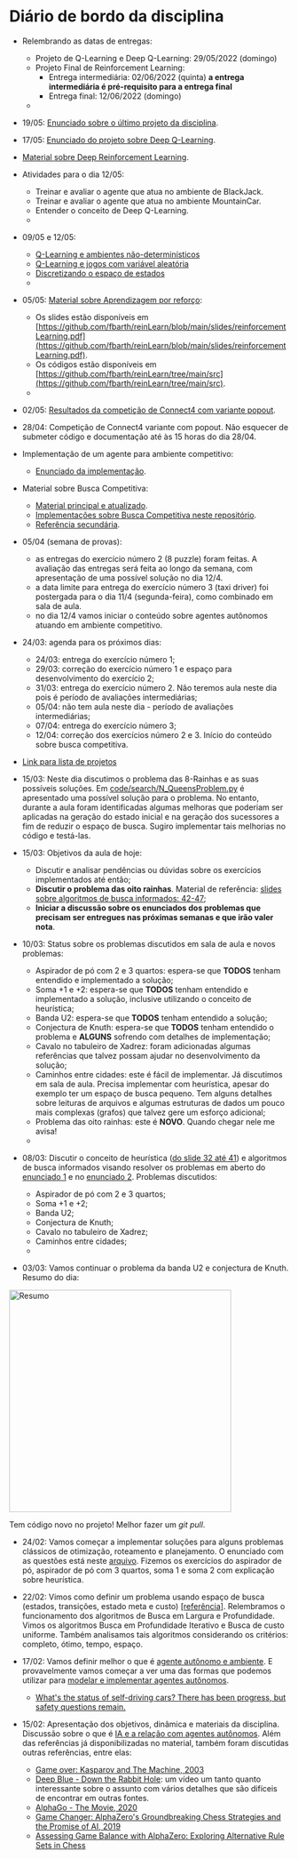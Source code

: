 # Diário de bordo da disciplina

* Relembrando as datas de entregas: 
    * Projeto de Q-Learning e Deep Q-Learning: 29/05/2022 (domingo)
    * Projeto Final de Reinforcement Learning: 
        * Entrega intermediária: 02/06/2022 (quinta) **a entrega intermediária é pré-requisito para a entrega final**
        * Entrega final: 12/06/2022 (domingo)
    * 

* 19/05: [Enunciado sobre o último projeto da disciplina](./enunciados/projeto_final_rl.md).

* 17/05: [Enunciado do projeto sobre Deep Q-Learning](./enunciados/projeto_deep_q_learning.md).

* [Material sobre Deep Reinforcement Learning](https://github.com/fbarth/reinLearn/blob/main/slides/deep_reinforcement_learning.md).

* Atividades para o dia 12/05: 
    * Treinar e avaliar o agente que atua no ambiente de BlackJack.
    * Treinar e avaliar o agente que atua no ambiente MountainCar.
    * Entender o conceito de Deep Q-Learning.
    * 

* 09/05 e 12/05: 
    * [Q-Learning e ambientes não-determinísticos](https://github.com/fbarth/reinLearn/tree/main/src/parte3/parte3.md)
    * [Q-Learning e jogos com variável aleatória](https://github.com/fbarth/reinLearn/tree/main/src/parte4/parte4.md)
    * [Discretizando o espaço de estados](https://github.com/fbarth/reinLearn/tree/main/src/parte5/parte5.md)
    * 

* 05/05: [Material sobre Aprendizagem por reforço](https://github.com/fbarth/reinLearn):
    * Os slides estão disponíveis em [https://github.com/fbarth/reinLearn/blob/main/slides/reinforcementLearning.pdf](https://github.com/fbarth/reinLearn/blob/main/slides/reinforcementLearning.pdf).
    * Os códigos estão disponíveis em [https://github.com/fbarth/reinLearn/tree/main/src](https://github.com/fbarth/reinLearn/tree/main/src).
    * 

* 02/05: [Resultados da competição de Connect4 com variante popout](./code/games/fourinrow_popout/results/Resultados.md). 

* 28/04: Competição de Connect4 variante com popout. Não esquecer de submeter código e documentação até às 15 horas do dia 28/04.  

* Implementação de um agente para ambiente competitivo:
    * [Enunciado da implementação](./enunciados/implementacao_busca_competitiva.md).

* Material sobre Busca Competitiva:
    * [Material principal e atualizado](http://fbarth.net.br/Connect4-Python/).
    * [Implementações sobre Busca Competitiva neste repositório](./code/games/README.md).
    * [Referência secundária](./slides/04_busca_competitiva/buscaCompetitiva.pdf).


* 05/04 (semana de provas):
    * as entregas do exercício número 2 (8 puzzle) foram feitas. A avaliação das entregas será feita ao longo da semana, com apresentação de uma possível solução no dia 12/4. 
    * a data limite para entrega do exercício número 3 (taxi driver) foi postergada para o dia 11/4 (segunda-feira), como combinado em sala de aula. 
    * no dia 12/4 vamos iniciar o conteúdo sobre agentes autônomos atuando em ambiente competitivo. 

* 24/03: agenda para os próximos dias: 
    * 24/03: entrega do exercício número 1;
    * 29/03: correção do exercício número 1 e espaço para desenvolvimento do exercício 2;
    * 31/03: entrega do exercício número 2. Não teremos aula neste dia pois é período de avaliações intermediárias;
    * 05/04: não tem aula neste dia - período de avaliações intermediárias;
    * 07/04: entrega do exercício número 3;
    * 12/04: correção dos exercícios número 2 e 3. Início do conteúdo sobre busca competitiva.

* [Link para lista de projetos](./enunciados/implementacoes_busca_parte3.md)

* 15/03: Neste dia discutimos o problema das 8-Rainhas e as suas possíveis soluções. Em [code/search/N_QueensProblem.py](./code/search/N_QueensProblem.py) é apresentado uma possível solução para o problema. No entanto, durante a aula foram identificadas algumas melhoras que poderiam ser aplicadas na geração do estado inicial e na geração dos sucessores a fim de reduzir o espaço de busca. Sugiro implementar tais melhorias no código e testá-las. 

* 15/03: Objetivos da aula de hoje:

    * Discutir e analisar pendências ou dúvidas sobre os exercícios implementados até então;
    * **Discutir o problema das oito rainhas**. Material de referência: [slides sobre algoritmos de busca informados: 42-47](./slides/03_algoritmos_busca/busca_versaoFabricio.pdf);
    * **Iniciar a discussão sobre os enunciados dos problemas que precisam ser entregues nas próximas semanas e que irão valer nota**.

* 10/03: Status sobre os problemas discutidos em sala de aula e novos problemas:

    * Aspirador de pó com 2 e 3 quartos: espera-se que **TODOS** tenham entendido e implementado a solução;
    * Soma +1 e +2: espera-se que **TODOS** tenham entendido e implementado a solução, inclusive utilizando o conceito de heurística;
    * Banda U2: espera-se que **TODOS** tenham entendido a solução;
    * Conjectura de Knuth: espera-se que **TODOS** tenham entendido o problema e **ALGUNS** sofrendo com detalhes de implementação;
    * Cavalo no tabuleiro de Xadrez: foram adicionadas algumas referências que talvez possam ajudar no desenvolvimento da solução;
    * Caminhos entre cidades: este é fácil de implementar. Já discutimos em sala de aula. Precisa implementar com heurística, apesar do exemplo ter
    um espaço de busca pequeno. Tem alguns detalhes sobre leituras de arquivos e algumas estruturas de dados um pouco mais complexas (grafos)
    que talvez gere um esforço adicional;
    * Problema das oito rainhas: este é **NOVO**. Quando chegar nele me avisa! 
    * 

* 08/03: Discutir o conceito de heurística ([do slide 32 até 41](./slides/03_algoritmos_busca/busca_versaoFabricio.pdf)) 
e algoritmos de busca informados visando resolver os problemas em aberto 
do [enunciado 1](./enunciados/implementacoes_busca_parte1.md) e no [enunciado 2](./enunciados/implementacoes_busca_parte2.md). Problemas discutidos:
    * Aspirador de pó com 2 e 3 quartos;
    * Soma +1 e +2;
    * Banda U2;
    * Conjectura de Knuth;
    * Cavalo no tabuleiro de Xadrez;
    * Caminhos entre cidades;
    * 
 
* 03/03: Vamos continuar o problema da banda U2 e conjectura de Knuth. Resumo do dia: 

<img src="img/resumo_030322.jpeg" alt="Resumo" width="400"/>

Tem código novo no projeto! Melhor fazer um *git pull*.

* 24/02: Vamos começar a implementar soluções para alguns problemas clássicos de otimização, roteamento e planejamento. O enunciado com as questões está neste [arquivo](./enunciados/implementacoes_busca_parte1.md). Fizemos os exercícios do aspirador de pó, aspirador de pó com 3 quartos, soma 1 e soma 2 com explicação sobre heurística.

* 22/02: Vimos como definir um problema usando espaço de busca (estados, transições, estado meta e custo) [[referência]](slides/03_algoritmos_busca/busca_versaoFabricio.pdf). Relembramos o funcionamento dos algoritmos de Busca em Largura e Profundidade. Vimos os algoritmos Busca em Profundidade Iterativo e Busca de custo uniforme. Também analisamos tais algoritmos considerando os critérios: completo, ótimo, tempo, espaço. 

* 17/02: Vamos definir melhor o que é [agente autônomo e ambiente](slides/02_agentes_autonomos/agentes_autonomos.pdf). E provavelmente vamos começar a ver uma das formas que podemos utilizar para [modelar e implementar agentes autônomos](slides/03_algoritmos_busca/busca_versaoFabricio.pdf). 
    * [What's the status of self-driving cars? There has been progress, but safety questions remain.](https://www.cbsnews.com/news/self-driving-cars-status-progress-technology-safety/)

* 15/02: Apresentação dos objetivos, dinâmica e materiais da disciplina. Discussão sobre o que é [IA e a relação com agentes autônomos](slides/01_introducao_ia/introducao_ia.pdf). Além das referências já disponibilizadas no material, também foram discutidas outras referências, entre elas:
    * [Game over: Kasparov and The Machine, 2003](https://www.imdb.com/title/tt0379296/)
    * [Deep Blue - Down the Rabbit Hole](https://www.youtube.com/watch?v=HwF229U2ba8): um vídeo um tanto quanto interessante sobre o assunto com vários detalhes que são difíceis de encontrar em outras fontes. 
    * [AlphaGo - The Movie, 2020](https://www.youtube.com/watch?v=WXuK6gekU1Y)
    * [Game Changer: AlphaZero's Groundbreaking Chess Strategies and the Promise of AI, 2019](https://www.amazon.com.br/dp/B07N6G7X5V)
    * [Assessing Game Balance with AlphaZero: Exploring Alternative Rule Sets in Chess](https://arxiv.org/abs/2009.04374)  